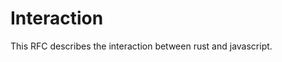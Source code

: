 # Interaction

This RFC describes the interaction between rust and javascript.

<!-- The `async`/`await` keywords inside javascript allow  -->
